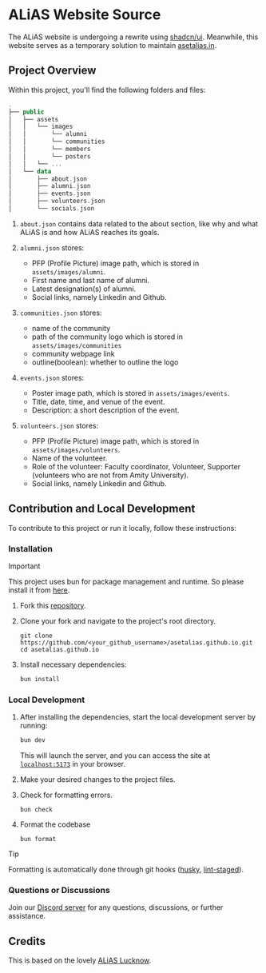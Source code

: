 # ALiAS Website Source

The ALiAS website is undergoing a rewrite using [shadcn/ui](https://ui.shadcn.com/). Meanwhile, this website serves as a temporary solution to maintain [asetalias.in](https://asetalias.in).

## Project Overview

Within this project, you'll find the following folders and files:

```kotlin
.
├── public
│   ├── assets
│   │   └── images
│   │       └── alumni
│   │       └── communities
│   │       └── members
│   │       └── posters
│   │   └── ...
│   └── data
│       ├── about.json
│       ├── alumni.json
│       ├── events.json
│       ├── volunteers.json
│       └── socials.json
```

1. `about.json` contains data related to the about section, like why and what ALiAS is and how ALiAS reaches its goals.

1. `alumni.json` stores:

   - PFP (Profile Picture) image path, which is stored in `assets/images/alumni`.
   - First name and last name of alumni.
   - Latest designation(s) of alumni.
   - Social links, namely Linkedin and Github.

1. `communities.json` stores:

   - name of the community
   - path of the community logo which is stored in `assets/images/communities`
   - community webpage link
   - outline(boolean): whether to outline the logo

1. `events.json` stores:

   - Poster image path, which is stored in `assets/images/events`.
   - Title, date, time, and venue of the event.
   - Description: a short description of the event.

1. `volunteers.json` stores:
   - PFP (Profile Picture) image path, which is stored in `assets/images/volunteers`.
   - Name of the volunteer.
   - Role of the volunteer: Faculty coordinator, Volunteer, Supporter (volunteers who are not from Amity University).
   - Social links, namely Linkedin and Github.

## Contribution and Local Development

To contribute to this project or run it locally, follow these instructions:

### Installation

> [!IMPORTANT]
> This project uses bun for package management and runtime. So please install it from [here](https://bun.sh/).

1. Fork this [repository](https://github.com/asetalias/asetalias.github.io/fork).
1. Clone your fork and navigate to the project's root directory.

   ```shell
   git clone https://github.com/<your_github_username>/asetalias.github.io.git
   cd asetalias.github.io
   ```

1. Install necessary dependencies:

   ```bash
   bun install
   ```

### Local Development

1. After installing the dependencies, start the local development server by running:

   ```bash
   bun dev
   ```

   This will launch the server, and you can access the site at [`localhost:5173`](https://localhost:5173) in your browser.

1. Make your desired changes to the project files.

1. Check for formatting errors.

   ```shell
   bun check
   ```

1. Format the codebase

   ```shell
   bun format
   ```

> [!TIP]
> Formatting is automatically done through git hooks ([husky](https://github.com/typicode/husky), [lint-staged](https://github.com/lint-staged/lint-staged)).

### Questions or Discussions

Join our [Discord server](https://discord.gg/bx9EWcAAVj) for any questions, discussions, or further assistance.

## Credits

This is based on the lovely [ALiAS Lucknow](https://lucknow.asetalias.in/).

